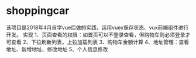 # shoppingcar
该项目是2018年4月自学vue后做的实践，运用vuex保存状态、vux前端组件进行开发。
实现
1、页面查看的权限：如首页可以不登录查看，但购物车则必须登录才可查看
2、下拉刷新列表，上拉加载列表
3、购物车金额计算
4、地址管理：查看地址、新增地址、修改地址
5、个人信息修改

